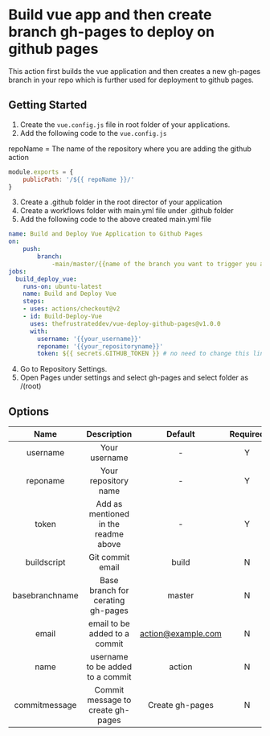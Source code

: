 # Build vue app and then create branch gh-pages to deploy on github pages
This action first builds the vue application and then creates a new gh-pages branch in your repo which is further used for deployment to github pages.

## Getting Started
1. Create the `vue.config.js` file in root folder of your applications.
2. Add the following code to the `vue.config.js`

repoName = The name of the repository where you are adding the github action

```javascript
module.exports = {
    publicPath: '/${{ repoName }}/'
}
```
3. Create a .github folder in the root director of your application
4. Create a workflows folder with main.yml file under .github folder
5. Add the following code to the above created main.yml file

```yml
name: Build and Deploy Vue Application to Github Pages
on: 
    push:
        branch:
            -main/master/{{name of the branch you want to trigger you action on}}
jobs:
  build_deploy_vue:
    runs-on: ubuntu-latest
    name: Build and Deploy Vue
    steps:
    - uses: actions/checkout@v2
    - id: Build-Deploy-Vue
      uses: thefrustrateddev/vue-deploy-github-pages@v1.0.0
      with:
        username: '{{your_username}}'
        reponame: '{{your_repositoryname}}'
        token: ${{ secrets.GITHUB_TOKEN }} # no need to change this line this is used to create the branch in your application repository
```
4. Go to Repository Settings.
5. Open Pages under settings and select gh-pages and select folder as /(root)

## Options 
|   Name        |            Description                |     Default        |  Required |
|:-------------:|:-------------------------------------:|:------------------:|:---------:|
| username      | Your username                         |        -           |     Y     |
| reponame      | Your repository name                  |        -           |     Y     |
| token         | Add as mentioned in the readme above  |        -           |     Y     |
| buildscript   | Git commit email                      | build              |     N     |
| basebranchname| Base branch for cerating gh-pages     | master             |     N     |
| email         | email to be added to a commit         | action@example.com |     N     |
| name          | username to be added to a commit      | action             |     N     |
| commitmessage | Commit message to create gh-pages     | Create gh-pages    |     N     |
